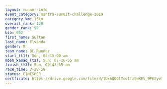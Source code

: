 ```yaml
---
layout: runner-info 
event_category: mantra-summit-challenge-2019 
category_km: 15km 
overall_rank: 120
gender_rank: 90
bib: 962
first_name: Sultan
last_name: Elvanda
gender: M
team_name: BC Runner
start_(t1): Sun, 06-15-00 am
mbah_kamad_(t2): Sun, 07-16-55 am
finish_(t3): Sun, 09-43-59 am
race_time: 3-28-59
status: FINISHER
certficate: https-//drive.google.com/file/d/1UxbQ09lYcoIfzSwKFV_9PK8yv7HiOWvo/view?usp=sharing
---
```

